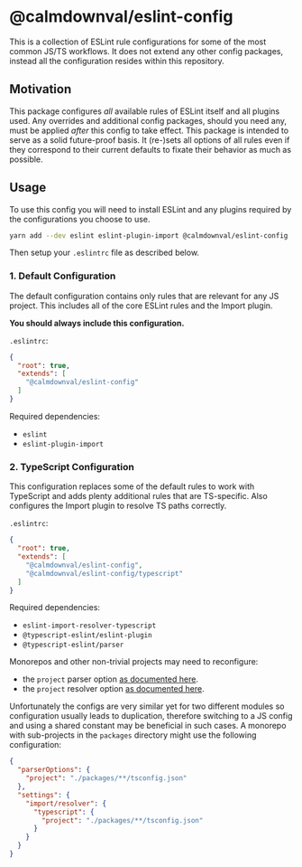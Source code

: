 # @calmdownval/eslint-config

This is a collection of ESLint rule configurations for some of the most common
JS/TS workflows. It does not extend any other config packages, instead all the
configuration resides within this repository.

## Motivation

This package configures *all* available rules of ESLint itself and all plugins
used. Any overrides and additional config packages, should you need any, must be
applied *after* this config to take effect. This package is intended to serve as
a solid future-proof basis. It (re-)sets all options of all rules even if they
correspond to their current defaults to fixate their behavior as much as
possible.

## Usage

To use this config you will need to install ESLint and any plugins required by
the configurations you choose to use.

```sh
yarn add --dev eslint eslint-plugin-import @calmdownval/eslint-config
```

Then setup your `.eslintrc` file as described below.

### 1. Default Configuration

The default configuration contains only rules that are relevant for any JS
project. This includes all of the core ESLint rules and the Import plugin.

**You should always include this configuration.**

`.eslintrc`:

```json
{
  "root": true,
  "extends": [
    "@calmdownval/eslint-config"
  ]
}
```

Required dependencies:

- `eslint`
- `eslint-plugin-import`

### 2. TypeScript Configuration

This configuration replaces some of the default rules to work with TypeScript
and adds plenty additional rules that are TS-specific. Also configures the
Import plugin to resolve TS paths correctly.

`.eslintrc`:

```json
{
  "root": true,
  "extends": [
    "@calmdownval/eslint-config",
    "@calmdownval/eslint-config/typescript"
  ]
}
```

Required dependencies:

- `eslint-import-resolver-typescript`
- `@typescript-eslint/eslint-plugin`
- `@typescript-eslint/parser`

Monorepos and other non-trivial projects may need to reconfigure:

- the `project` parser option [as documented here](https://github.com/typescript-eslint/typescript-eslint/tree/master/packages/parser#parseroptionsproject).
- the `project` resolver option [as documented here](https://github.com/alexgorbatchev/eslint-import-resolver-typescript#configuration).

Unfortunately the configs are very similar yet for two different modules so
configuration usually leads to duplication, therefore switching to a JS config
and using a shared constant may be beneficial in such cases. A monorepo with
sub-projects in the `packages` directory might use the following configuration:

```json
{
  "parserOptions": {
    "project": "./packages/**/tsconfig.json"
  },
  "settings": {
    "import/resolver": {
      "typescript": {
        "project": "./packages/**/tsconfig.json"
      }
    }
  }
}
```
